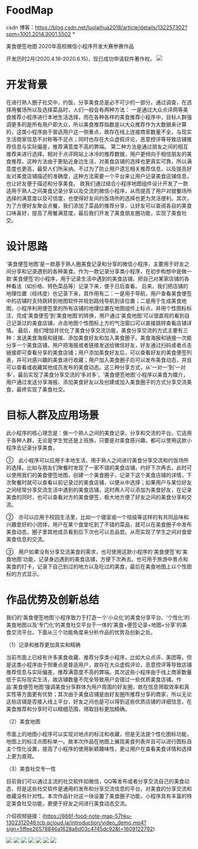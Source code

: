 # FoodMap
csdn 博客：https://blog.csdn.net/luolaihua2018/article/details/132257302?spm=1001.2014.3001.5502 *

美食便签地图
2020年高校微信小程序开发大赛参赛作品

开发历时2月(2020.4.18-2020.6.15)，现已成功申请软件著作权。
![](https://github.com/luolaihua/FoodMap/blob/main/up.png)
# 开发背景
在进行熟人圈子社交中，约饭，分享美食总是必不可少的一部分。通过调查，在选择用餐场所以及选择菜品时，人们一般会有两种方法：
一是通过大众点评网等美食推荐小程序进行本地生活选择，而在各种各样的美食推荐小程序中，目标人群强调更多的是所有用户即大众，所以美食推荐指数是以大众推荐作为大数据来计算的，这类小程序由于普适用户这一侧重点，故存在线上连接商家数量不全，与现实生活商家信息不对称等不足点；同时也存在大众虚假评论，恶意控评等导致店铺推荐信息与实际偏差，推荐满意度不高的弊端。
第二种方法是通过朋友之间的相互推荐来进行选择。相对于点评网站上冰冷的推荐数据，用户更倾向于相信朋友的美食推荐。这种方法由于更贴近身边生活，对美食店铺的选择也更真实可靠，所以满意度也更高，最受人们所采纳。不过为了防止用户遗忘相关推荐信息，以及提高好友对美食店铺描述的准确度，这种方法需要一个平台来让用户记录美食店铺信息，也让好友便于描述和分享美食。
故我们通过结合小程序地图组件设计开发了一款适用于熟人之间美食记录分享以及交流的微信小程序，从而提高了用户对就餐场所选择的满意度以及可信度，也使得好友间约饭场所的选择也更为灵活便利。其次，为了方便好友聚会点餐，我们添加了菜品的推荐分享，让好友可以查阅各自的美食口味喜好，提高了用餐满意度。最后我们开发了美食朋友圈功能，实现了美食社交。
# 设计思路
‘美食便签地图’是一款基于熟人圈美食记录和分享的微信小程序，主要用于好友之间分享和记录遇到的各种美食。作为一款记录分享类小程序，在初步构想中是做一款‘美食便签’的小程序，用于记录生活中遇到的美食店铺，把自己对某家店铺的各种看法（如价格、特色菜品等）记录下来，便于日后查看。
后来，我们把店铺的地理位置（经纬度）也记录下来，其作用有二：一是用于导航，用户查看美食便签中的店铺时支持跳转到地图软件并规划路线导航到该位置；二是用于生成美食地图，小程序利用便签里的所有店铺的地理位置在地图组件上标点，并用个性图标标注，完成‘美食便签’到‘美食地图’的转换，用户通过‘美食地图’可以很直观的看到自己记录过的美食店铺，点击地图个性图标上方的气泡窗口可以直接跳转查看店铺详情。
最后，我们增加并优化了美食分享交流功能，美食分享交流的方式主要有三种：发送美食海报和链接、添加美食好友和加入美食圈子。美食海报和链接一次能分享一个美食店铺，用户把海报或者链接发送给微信好友，好友通过扫码或者点击链接即可查看分享的美食店铺；用户添加美食好友后，可以查看好友的美食便签列表，并可对感兴趣的美食进行收藏；用户加入美食圈子后可以发布美食动态，并且可以查看或收藏其他成员发布的美食动态。这三种分享方式，从‘一对一’到‘一对多’，最后实现了美食分享交流的‘多对多’。‘美食便签地图’小程序以美食为媒介，用户通过发送分享海报、添加美食好友以及创建或加入美食圈子的方式分享交流美食，最终实现了美食社交。
# 目标人群及应用场景
此小程序的核心理念是：做一个熟人之间的美食记录、分享和交流的平台。它适用于各种人群，无论是学生党还是上班族，只要是对美食感兴趣，都可以使用这款小程序去记录分享美食。

①　此小程序可以应用于本地生活，用于熟人之间进行美食分享交流和约饭场所的选择。比如与朋友们聚餐时发现了一家不错的美食店铺，约好下次再去，此时可以使用我们的美食便签地图，创建一个美食圈子，记录下这个美食店铺的详情，下次聚餐时就可以查看以前记录过的美食店铺，以便从中选择；如果用户与某位好友之间经常分享交流生活中遇到的美食店铺，这时两人可以添加为美食好友，在记录美食的同时，也可以查看对方的美食便签，极大地方便了好友之间的美食分享和交流。

②　亦可以应用于校园生活里，比如一个寝室或一个班级等这样的有共同品味和兴趣爱好的小团体，用户在某个食堂吃到了不错的菜品，就可以在美食圈子中发布美食动态，圈子里其他成员看到后下次也可以去品尝。从而实现了学生之间对食堂美食信息的交流。

③　用户如果没有分享交流美食的需求，也可使用这款小程序的‘美食便签’和‘美食地图’功能，记录身边遇到的美食店铺，方便下次再去。也可用于旅游中景点和美食的打卡，记录下自己到过的地方以及吃过的美食，最后在美食地图上以个性图标的方式显示。
# 作品优势及创新总结
我们的‘美食便签地图’小程序致力于打造一个‘小众化’的美食分享平台、‘个性化’的美食地图以及‘专门化’的美食社交平台于一体的‘美食+便签记录+地图+分享’的美食交流平台。下面从三个功能角度来分析作品的优势及创新之处。

（1）记录和推荐更加真实和精确

当前市面上已经有许多美食收藏、推荐分享类小程序，比如大众点评、美团等。但是这类小程序由于侧重点是普适用户，故存在大众虚假评论，恶意控评等导致店铺推荐信息与实际偏差，推荐满意度不高的弊端。其次这些小程序由于线上商家数量低于实际现实生活，故店铺数量不完全导致用户会错过一些优质美食店铺。作品‘美食便签地图’强调美食分享群体为用户周围的好友圈，故在信息筛取效率和真实性等方面更有优势；其次由于美食店铺是由好友圈所推荐分享的商家，所以无论这些店铺是否接入线上平台，好友之间也是可以得到这些优质店铺的详细信息，在美食推荐和分享时可以精细范围，筛取目标更加精确。

（2）美食地图

市面上的地图小程序可以实现对地点的标注和收藏，但是无法提个性化图标功能，地图上的标注点图标单一。故本次作品在地图上展现美食列表并且可以进行图标自主个性化设置，提高了小程序的使用新颖趣味性，更让用户在查看美食详情和选择上更为直观。

（3）美食社交专一性

目前我们可以通过主流的社交软件如微信，QQ等发布或者分享交流自己的美食动态，但是这些社交软件是通用的发布和分享交流信息的平台，对美食的分享交流和收藏没有针对性。本次作品针对这一块设置了美食圈子功能，小程序具有丰富的特定美食社交功能，更便于好友之间进行美食动态交流。

介绍视频链接：(https://666f-food-note-map-57hku-1302312046.tcb.qcloud.la/introduction/video_demo.mp4?sign=5ffee26578846a1628a6d03c4745dc92&t=1609122792)

![](https://github.com/luolaihua/FoodMap/blob/main/1.jpg)
![](https://github.com/luolaihua/FoodMap/blob/main/2.jpg)
![](https://github.com/luolaihua/FoodMap/blob/main/3.jpg)
![](https://github.com/luolaihua/FoodMap/blob/main/4.jpg)
![](https://github.com/luolaihua/FoodMap/blob/main/5.jpg)
![](https://github.com/luolaihua/FoodMap/blob/main/6.jpg)
![](https://github.com/luolaihua/FoodMap/blob/main/7.jpg)
